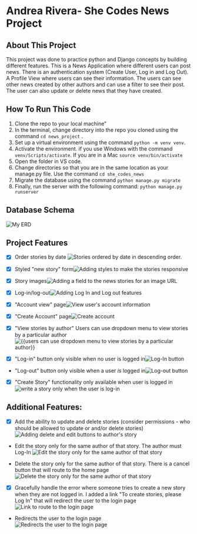 # Andrea Rivera- She Codes News Project

## About This Project
This project was done to practice python and Django concepts by building different features. This is a News Application where different users can post news. There is an authentication system (Create User, Log in and Log Out). A Profile View where users can see their information. The users can see other news created by other authors and can use a filter to see their post. The user can also update or delete news that they have created.

## How To Run This Code

1. Clone the repo to your local machine"
2. In the terminal, change directory into the repo you cloned using the command `cd news_project` .
3. Set up a virtual environment using the command `python -m venv venv`.
4. Activate the environment. if you use Windows with the command `venv/Scripts/activate`.  If you are in a Mac `source venv/bin/activate`
6. Open the folder in VS code.
7. Change directories so that you are in the same location as your manage.py file. Use the command `cd she_codes_news` 
8. Migrate the database using the command `python manage.py migrate`
9. Finally, run the server with the following command: `python manage.py runserver`

    
## Database Schema
![My ERD](./she_codes_news/news/static/news/images/ERD_diagram.png)
    
## Project Features
- [x] Order stories by date
![Stories ordered by date in descending order.](./she_codes_news/news/static/news/images/order_by_date.png)

- [x] Styled "new story" form![ Adding styles to make the stories responsive ](./she_codes_news/news/static/news/images/news_style.png )

- [x] Story images![ Adding a field to the news stories for an image URL](./she_codes_news/news/static/news/images/news_image.png)

- [x] Log-in/log-out![ Adding Log In and Log out features ](./she_codes_news/news/static/news/images/login4.png )

- [x] "Account view" page![View user's account information](./she_codes_news/news/static/news/images/account_view.png)

- [x] "Create Account" page![Create account](./she_codes_news/news/static/news/images/create_account.png)

- [x] "View stories by author" Users can use dropdown menu to view stories by a particular author![{{users can use dropdown menu to view stories by a particular author}}](./she_codes_news/news/static/news/images/search_author.png)

- [x] "Log-in" button only visible when no user is logged in![ Log-In button](./she_codes_news/news/static/news/images/login3.png)

- "Log-out" button only visible when a user *is* logged in![ Log-out button](./she_codes_news/news/static/news/images/logout.png)

- [x] "Create Story" functionality only available when user is logged in![write a story only when the user is log-in ](./she_codes_news/news/static/news/images/write_story.png)

## Additional Features:

- [x] Add the ability to update and delete stories (consider permissions - who should be allowed to update or and/or delete stories)![Adding delete and edit buttons to author's story](./she_codes_news/news/static/news/images/edit-delete.png)

- Edit the story only for the same author of that story. The author must Log-In ![Edit the story only for the same author of that story](./she_codes_news/news/static/news/images/edit.png)

- Delete the story only for the same author of that story. There is a cancel button that will route to the home page![Delete the story only for the same author of that story](./she_codes_news/news/static/news/images/delete2.png)

- [x] Gracefully handle the error where someone tries to create a new story when they are not logged in. I added a link "To create stories, please Log In" that will redirect the user to the login page![ Link to route to the login page ]( ./she_codes_news/news/static/news/images/login_story.png )

- Redirects the user to the login page![Redirects the user to the login page]( ./she_codes_news/news/static/news/images/login4.png )